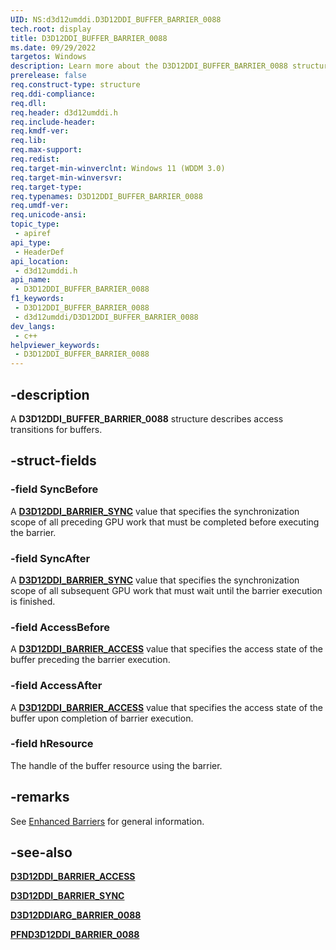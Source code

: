 ```yaml
---
UID: NS:d3d12umddi.D3D12DDI_BUFFER_BARRIER_0088
tech.root: display
title: D3D12DDI_BUFFER_BARRIER_0088
ms.date: 09/29/2022
targetos: Windows
description: Learn more about the D3D12DDI_BUFFER_BARRIER_0088 structure.
prerelease: false
req.construct-type: structure
req.ddi-compliance: 
req.dll: 
req.header: d3d12umddi.h
req.include-header: 
req.kmdf-ver: 
req.lib: 
req.max-support: 
req.redist: 
req.target-min-winverclnt: Windows 11 (WDDM 3.0)
req.target-min-winversvr: 
req.target-type: 
req.typenames: D3D12DDI_BUFFER_BARRIER_0088
req.umdf-ver: 
req.unicode-ansi: 
topic_type:
 - apiref
api_type:
 - HeaderDef
api_location:
 - d3d12umddi.h
api_name:
 - D3D12DDI_BUFFER_BARRIER_0088
f1_keywords:
 - D3D12DDI_BUFFER_BARRIER_0088
 - d3d12umddi/D3D12DDI_BUFFER_BARRIER_0088
dev_langs:
 - c++
helpviewer_keywords:
 - D3D12DDI_BUFFER_BARRIER_0088
---
```


## -description

A **D3D12DDI_BUFFER_BARRIER_0088** structure describes access transitions for buffers.

## -struct-fields

### -field SyncBefore

A [**D3D12DDI_BARRIER_SYNC**](ne-d3d12umddi-d3d12ddi_barrier_sync.md) value that specifies the synchronization scope of all preceding GPU work that must be completed before executing the barrier.

### -field SyncAfter

A [**D3D12DDI_BARRIER_SYNC**](ne-d3d12umddi-d3d12ddi_barrier_sync.md) value that specifies the synchronization scope of all subsequent GPU work that must wait until the barrier execution is finished.

### -field AccessBefore

A [**D3D12DDI_BARRIER_ACCESS**](ne-d3d12umddi-d3d12ddi_barrier_access.md) value that specifies the access state of the buffer preceding the barrier execution.

### -field AccessAfter

A [**D3D12DDI_BARRIER_ACCESS**](ne-d3d12umddi-d3d12ddi_barrier_access.md) value that specifies the access state of the buffer upon completion of barrier execution.

### -field hResource

The handle of the buffer resource using the barrier.

## -remarks

See [Enhanced Barriers](/windows-hardware/drivers/display/enhanced-barriers) for general information.

## -see-also

[**D3D12DDI_BARRIER_ACCESS**](ne-d3d12umddi-d3d12ddi_barrier_access.md)

[**D3D12DDI_BARRIER_SYNC**](ne-d3d12umddi-d3d12ddi_barrier_sync.md)

[**D3D12DDIARG_BARRIER_0088**](ns-d3d12umddi-d3d12ddiarg_barrier_0088.md)

[**PFND3D12DDI_BARRIER_0088**](nc-d3d12umddi-pfnd3d12ddi_barrier_0088.md)
